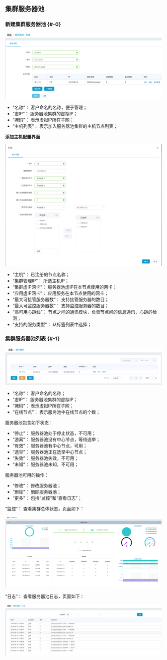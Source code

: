 ## 集群服务器池

### 新建集群服务器池 {#-0}

![](/assets/20190410133212.png)

*   “名称”： 客户命名的名称，便于管理；
*   “虚IP”： 服务器池集群的虚拟IP；
*   “掩码”： 表示虚拟IP所在子网；
*   “主机列表”： 表示加入服务器池集群的主机节点列表； 

**添加主机配置界面**

![](/assets/20190410133125.png)

*   “主机”： 已注册的节点名称；
*   “集群管理IP”： 所选主机IP；
*   “集群虚IP网卡”： 服务器池虚IP在本节点使用的网卡；
*   “应用虚IP网卡”： 应用服务在本节点使用的网卡；
*   “最大可接管服务器数”： 支持接管服务器的数目；
*   “最大可监控服务器数”： 支持监控服务器的数目；
*   “高可用心跳线”： 节点之间的通讯模块，负责节点间的信息通讯，心跳的检测；
*   “支持的服务类型”： 从标签列表中选择；


### 集群服务器池列表 {#-1}

![](/assets/20190410134851.png)


*   “名称”： 客户命名的名称；
*   “虚IP”： 服务器池集群的虚拟IP；
*   “掩码”： 表示虚拟IP所在子网；
*   “在线节点”： 表示服务池中在线节点的个数；

服务器池包含如下状态：

*   “停止”： 服务器池处于停止状态，不可用；
*   “游离”： 服务器池没有中心节点，等待选举；
*   “有效”： 服务器池有中心节点，可用；
*   “选举”： 服务器池正在选举中心节点；
*   “失效”： 服务器池失效，不可用；
*   “未知”： 服务器池未知，不可用；

服务器池可用的操作：

*   “修改”： 修改服务器池；
*   “删除”： 删除服务器池；
*   “更多”： 包括“监控”和“查看日志”；

“监控”： 查看集群总体状态，页面如下：

![](/assets/20190410143531.png)

“日志”： 查看服务器池日志，页面如下：

![](/assets/20190410143616.png)
